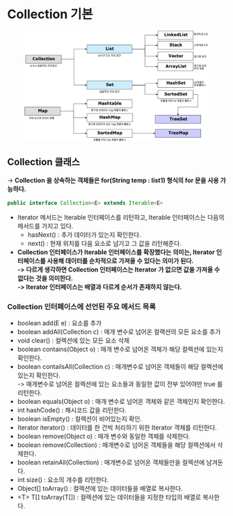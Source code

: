 # Collection 기본

<figure><img src="../../../.gitbook/assets/image (53).png" alt=""><figcaption></figcaption></figure>

## Collection 클래스

\-> **Collection 을 상속하는 객체들은 for(String temp : list1) 형식의 for 문을 사용 가능하다.**

```java
public interface Collection<E> extends Iterable<E>
```

* Iterator 메서드는 Iterable 인터페이스를 리턴하고, Iterable 인터페이스는 다음의 메서드를 가지고 있다.
  * hasNext() : 추가 데이터가 있는지 확인한다.
  * next() : 현재 위치를 다음 요소로 넘기고 그 값을 리턴해준다.
* **Collection 인터페이스가 Iterable 인터페이스를 확장했다는 의미는, Iterator 인터페이스를 사용해 데이터를 순차적으로 가져올 수 있다는 의미가 된다.**\
  **-> 다르게 생각하면 Collection 인터페이스는 Iterator 가 없으면 값을 가져올 수 없다는 것을 의미한다.**\
  **-> Iterator 인터페이스는 배열과 다르게 순서가 존재하지 않는다.**

### Collection 인터페이스에 선언된 주요 메서드 목록

* boolean add(E e) : 요소를 추가
* boolean addAll(Collection c) : 매개 변수로 넘어온 컬랙션의 모든 요소를 추가
* void clear() : 컬렉션에 있는 모든 요소 삭제
* boolean contains(Object o) : 매개 변수로 넘어온 객체가 해당 컬렉션에 있는지 확인한다.
* boolean contailsAll(Collection c) : 매개변수로 넘어온 객체들이 해당 컬랙션에 있는지 확인한다.\
  \-> 매개변수로 넘어온 컬렉션에 있는 요소들과 동일한 값이 전부 있어야만 true 를 리턴한다.
* boolean equals(Object o) : 매개 변수로 넘어온 객체와 같은 객체인지 확인한다.
* int hashCode() : 해시코드 값을 리턴한다.
* boolean isEmpty() : 컬렉션이 비어있는지 확인.
* Iterator iterator() : 데이터를 한 건씩 처리하기 위한 Iterator 객체를 리턴한다.
* boolean remove(Object o) : 매개 변수와 동일한 객체를 삭제한다.
* boolean remove(Collection) : 매개변수로 넘어온 객체들을 해당 컬렉션에서 삭제한다.
* boolean retainAll(Collection) : 매개변수로 넘어온 객체들만을 컬렉션에 남겨둔다.
* int size() : 요소의 개수를 리턴한다.
* Object\[] toArray() : 컬렉션에 있는 데이터들을 배열로 복사한다.
* \<T> T\[] toArray(T\[]) : 컬렉션에 있는 데이터들을 지정한 타입의 배열로 복사한다.
